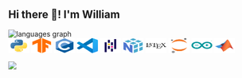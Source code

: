 ## Hi there 🖖! I'm William

<div align="left">
  <img src="https://github-readme-stats.vercel.app/api/top-langs?locale=en&hide_title=true&layout=compact&card_width=320&langs_count=8&theme=github_dark&hide_border=true&username=FelipeWcosta&hide=jupyter%20notebook,tex" height="170" alt="languages graph"  />
</div>

<div align="left">
  <img src="https://github.com/devicons/devicon/blob/master/icons/python/python-original.svg" height="30" width="42" alt="arduino logo"  />
  <img src="https://github.com/devicons/devicon/blob/master/icons/tensorflow/tensorflow-original.svg" height="30" width="42" alt="git logo"  />
  <img src="https://github.com/devicons/devicon/blob/master/icons/c/c-original.svg" height="30" width="42" alt="jupyter logo"  />
  <img src="https://github.com/devicons/devicon/blob/master/icons/vscode/vscode-original.svg" height="30" width="42" alt="tensorflow logo"  />
  <img src="https://github.com/devicons/devicon/blob/master/icons/pandas/pandas-original.svg" height="30" width="42" alt="vscode logo"  />
  <img src="https://github.com/devicons/devicon/blob/master/icons/numpy/numpy-original.svg" height="30" width="42" alt="embeddedc logo"  />
  <img src="https://github.com/devicons/devicon/blob/master/icons/latex/latex-original.svg" height="30" width="42" alt="azure logo"  />
  <img src="https://github.com/devicons/devicon/blob/master/icons/jupyter/jupyter-original.svg" height="30" width="42" alt="flask logo"  />
  <img src="https://github.com/devicons/devicon/blob/master/icons/arduino/arduino-original.svg" height="30" width="42" alt="jenkins logo"  />
  <img src="https://github.com/devicons/devicon/blob/master/icons/matlab/matlab-original.svg" height="30" width="42" alt="pandas logo"  />
</div>


<p align="left">   <img alingn="center" src="https://profile-counter.glitch.me/FelipeWcosta/count.svg" /></p>

